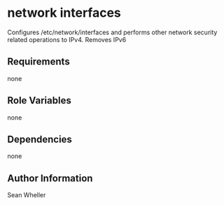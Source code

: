 network interfaces
=========

Configures /etc/network/interfaces and performs other network security related operations to IPv4.
Removes IPv6

Requirements
------------

none

Role Variables
--------------

none

Dependencies
------------

none

Author Information
------------------

Sean Wheller
